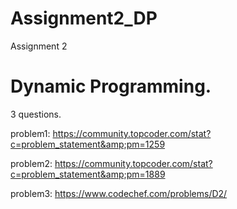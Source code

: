 # Assignment2_DP

Assignment 2 

# Dynamic Programming. 

3 questions.  

problem1: https://community.topcoder.com/stat?c=problem_statement&amp;pm=1259 

problem2: https://community.topcoder.com/stat?c=problem_statement&amp;pm=1889 

problem3: https://www.codechef.com/problems/D2/
